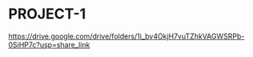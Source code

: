 # PROJECT-1
 https://drive.google.com/drive/folders/1i_bv4OkjH7vuTZhkVAGWSRPb-0SiHP7c?usp=share_link
